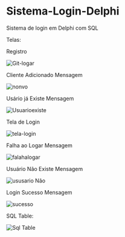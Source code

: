 # Sistema-Login-Delphi
 Sistema de login em Delphi com SQL
 
 Telas:
 
Registro
 
![Git-logar](https://user-images.githubusercontent.com/98977689/217322742-e3e2aeec-545b-4c23-8828-d8c1e021a702.PNG)

Cliente Adicionado Mensagem

![nonvo](https://user-images.githubusercontent.com/98977689/217322820-b7be6b00-2893-4dd9-a130-06826224d353.PNG)

Usário já Existe Mensagem

![Usuarioexiste](https://user-images.githubusercontent.com/98977689/217322956-ab6c9b54-f333-46a6-bfee-f8a8b7c3fc05.PNG)

Tela de Login

![tela-login](https://user-images.githubusercontent.com/98977689/217323251-8a262417-7f5c-45d9-944d-11b756459514.PNG)

Falha ao Logar Mensagem

![falahalogar](https://user-images.githubusercontent.com/98977689/217323332-e11da739-bec7-4d2a-a7da-41761a83cca0.PNG)

Usuário Não Existe Mensagem

![ususario Não](https://user-images.githubusercontent.com/98977689/217324854-cfb09670-3b50-44c1-9227-a8db69cffa8f.PNG)

Login Sucesso Mensagem

![sucesso](https://user-images.githubusercontent.com/98977689/217323395-553ebeda-d0ce-4189-ad98-e439cba0a8b8.PNG)

 SQL Table:
 
 ![Sql Table](https://user-images.githubusercontent.com/98977689/217326614-bbd656ab-b56f-42a3-9dcb-5a1b59e29e40.PNG)




